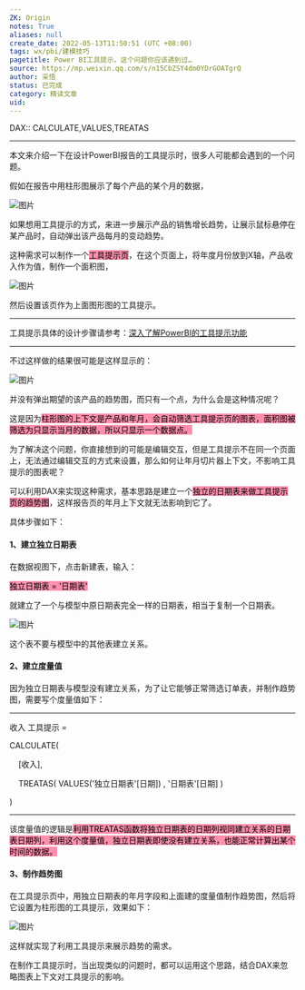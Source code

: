 ```yaml
---
ZK: Origin
notes: True
aliases: null
create_date: 2022-05-13T11:50:51 (UTC +08:00)
tags: wx/pbi/建模技巧
pagetitle: Power BI工具提示，这个问题你应该遇到过…
source: https://mp.weixin.qq.com/s/n15CbZSY4dm0YDrGOATgrQ
author: 采悟
status: 已完成
category: 精读文章
uid: 
---
```


DAX:: CALCULATE,VALUES,TREATAS

---

本文来介绍一下在设计PowerBI报告的工具提示时，很多人可能都会遇到的一个问题。  

假如在报告中用柱形图展示了每个产品的某个月的数据，

![图片](https://mmbiz.qpic.cn/mmbiz_png/aHEbZtANQJPhdQBuaAxd442awqwibiaBIQPFN3Y1QF3uEqic14dutqXKdUPb2vGlz4OkQJlhouLCMoj7EpibToxINw/640?wx_fmt=png&wxfrom=5&wx_lazy=1&wx_co=1)

如果想用工具提示的方式，来进一步展示产品的销售增长趋势，让展示鼠标悬停在某产品时，自动弹出该产品每月的变动趋势。

这种需求可以制作一个<mark style="background: #FF5582A6;">工具提示页</mark>，在这个页面上，将年度月份放到X轴，产品收入作为值，制作一个面积图，

![图片](https://mmbiz.qpic.cn/mmbiz_png/aHEbZtANQJPhdQBuaAxd442awqwibiaBIQpt9PjwsmMs9O9AvJBa77jiaeexMkXLBO4su2JSHicAkqJ4Dhu71CEd0A/640?wx_fmt=png&wxfrom=5&wx_lazy=1&wx_co=1)

然后设置该页作为上面图形图的工具提示。

___

工具提示具体的设计步骤请参考：[深入了解PowerBI的工具提示功能](http://mp.weixin.qq.com/s?__biz=MzA4MzQwMjY4MA==&mid=2484067562&idx=1&sn=c3472d97c251abf52f38e2f7e31b23a6&chksm=8e0c763db97bff2bf8d514625a3fd037d274ea3014624766b7aa2822bc63a6e2c96006223ba7&scene=21#wechat_redirect)

___

不过这样做的结果很可能是这样显示的：

![图片](https://mmbiz.qpic.cn/mmbiz_png/aHEbZtANQJPhdQBuaAxd442awqwibiaBIQppUwQH7YmVKjR2VYbicYKetKYycb0Gjrv0Pn3HBBRujGxrS4pTvW7Xg/640?wx_fmt=png&wxfrom=5&wx_lazy=1&wx_co=1)

并没有弹出期望的该产品的趋势图，而只有一个点，为什么会是这种情况呢？  

这是因为<mark style="background: #FF5582A6;">柱形图的上下文是产品和年月，会自动筛选工具提示页的图表，面积图被筛选为只显示当月的数据，所以只显示一个数据点。</mark>

为了解决这个问题，你直接想到的可能是编辑交互，但是工具提示不在同一个页面上，无法通过编辑交互的方式来设置，那么如何让年月切片器上下文，不影响工具提示的图表呢？

可以利用DAX来实现这种需求，基本思路是建立一个<mark style="background: #FF5582A6;">独立的日期表来做工具提示页的趋势图</mark>，这样报告页的年月上下文就无法影响到它了。

具体步骤如下：

#### **1、建立独立日期表**

在数据视图下，点击新建表，输入：

<mark style="background: #FF5582A6;">独立日期表 = '日期表'</mark>

就建立了一个与模型中原日期表完全一样的日期表，相当于复制一个日期表。  

![图片](https://mmbiz.qpic.cn/mmbiz_png/aHEbZtANQJPhdQBuaAxd442awqwibiaBIQLdKkoNoWHdteIZxgaNhbGbcmFvnx8ibXSt8HyvK5yZL6AbWAeicptmRg/640?wx_fmt=png&wxfrom=5&wx_lazy=1&wx_co=1)

这个表不要与模型中的其他表建立关系。

#### **2、建立度量值**

因为独立日期表与模型没有建立关系，为了让它能够正常筛选订单表，并制作趋势图，需要写个度量值如下：

___

收入 工具提示 =

CALCULATE(

    \[收入\],

    TREATAS( VALUES('独立日期表'\[日期\]) , '日期表'\[日期\] )

)

___

该度量值的逻辑是<mark style="background: #FF5582A6;">利用TREATAS函数将独立日期表的日期列视同建立关系的日期表日期列，利用这个度量值，独立日期表即使没有建立关系，也能正常计算出某个时间的数据。</mark>

#### **3、制作趋势图**

在工具提示页中，用独立日期表的年月字段和上面建的度量值制作趋势图，然后将它设置为柱形图的工具提示，效果如下：

![图片](https://mmbiz.qpic.cn/mmbiz_gif/aHEbZtANQJPhdQBuaAxd442awqwibiaBIQkMBIlN28vTdqVtDz9HCWCSgUwR5cib3mBA9I7JFN0xSdvXoV8FejgUQ/640?wx_fmt=gif&wxfrom=5&wx_lazy=1)

这样就实现了利用工具提示来展示趋势的需求。

在制作工具提示时，当出现类似的问题时，都可以运用这个思路，结合DAX来忽略图表上下文对工具提示的影响。
